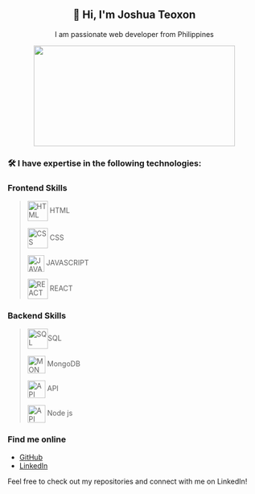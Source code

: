 <h2 align="center">👋 Hi, I'm Joshua Teoxon </h2>
<p align="center"> I am passionate web developer from Philippines </p>
<div align="center">
  <img src ="https://clipart-library.com/img/1874142.gif" height="200px" width="400px">
</div>


### 🛠️ I have expertise in the following technologies:
### Frontend Skills
> <p><img align="center" src="https://www.svgrepo.com/show/452228/html-5.svg" height="40" width="40" alt="HTML"/> HTML </p> 
> <p><img align="center" src="https://www.svgrepo.com/show/452185/css-3.svg" height="40" width="40" alt="CSS"/> CSS</p>
> <p><img align="center" src="https://www.svgrepo.com/show/349419/javascript.svg" height="33" width="33" alt="JAVASCRIPT"/> JAVASCRIPT</p>
> <p><img align="center" src="https://www.svgrepo.com/show/493719/react-javascript-js-framework-facebook.svg" height="40" width="40" alt="REACT"/> REACT </p>

### Backend Skills
> <p><img align="center" src="https://www.svgrepo.com/show/331761/sql-database-sql-azure.svg" height="40" width="40" alt="SQL"/>SQL </p>
> <p><img align="center" src="https://www.svgrepo.com/show/439231/mongodb.svg" height="35" width="35" alt="MONGODB"/> MongoDB</p>
> <p><img align="center" src="https://www.svgrepo.com/show/261808/api.svg" height="35" width="35" alt="API"/> API </p>
> <p><img align="center" src="https://miro.medium.com/v2/resize:fit:800/1*bc9pmTiyKR0WNPka2w3e0Q.png" height="35" width="35" alt="API"/> Node js </p>



### Find me online

- [GitHub](https://github.com/your-username)
- [LinkedIn](https://www.linkedin.com/in/your-linkedin-profile)

Feel free to check out my repositories and connect with me on LinkedIn!
